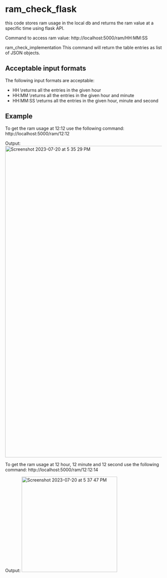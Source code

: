 # ram_check_flask
this code stores ram usage in the local db and returns the ram value at a specific time using flask API.

Command to access ram value: http://localhost:5000/ram/HH:MM:SS


ram_check_implementation
This command will return the table entries as list of JSON objects.


## Acceptable input formats

The following input formats are acceptable:


* HH   \returns all the entries in the given hour
* HH:MM  \returns all the entries in the given hour and minute
* HH:MM:SS \returns all the entries in the given hour, minute and second

## Example

To get the ram usage at 12:12 use the following command:
http://localhost:5000/ram/12:12

Output:
<img width="1002" alt="Screenshot 2023-07-20 at 5 35 29 PM" src="https://github.com/AliFaheem/ram_check_flask/assets/16830504/9c04eb8b-9a0b-43d2-a8d9-e7fab600e558">

To get the ram usage at 12 hour, 12 minute and 12 second use the following command:
http://localhost:5000/ram/12:12:14

Output:
<img width="307" alt="Screenshot 2023-07-20 at 5 37 47 PM" src="https://github.com/AliFaheem/ram_check_flask/assets/16830504/67a2ce33-9109-4cf5-8eaa-c7d53addfa11">
